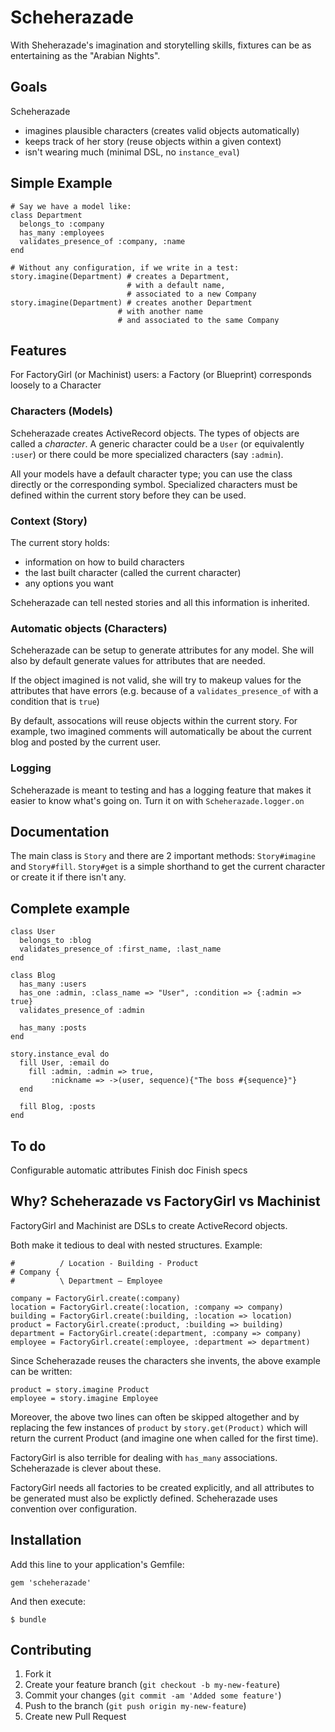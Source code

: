 # Scheherazade

With Sheherazade's imagination and storytelling skills, fixtures can be as entertaining as the "Arabian Nights".

## Goals

Scheherazade

* imagines plausible characters (creates valid objects automatically)
* keeps track of her story (reuse objects within a given context)
* isn't wearing much (minimal DSL, no `instance_eval`)

## Simple Example

    # Say we have a model like:
    class Department
      belongs_to :company
      has_many :employees
      validates_presence_of :company, :name
    end

    # Without any configuration, if we write in a test:
    story.imagine(Department) # creates a Department,
                              # with a default name,
                              # associated to a new Company
    story.imagine(Department) # creates another Department
                            # with another name
                            # and associated to the same Company

## Features

For FactoryGirl (or Machinist) users: a Factory (or Blueprint) corresponds loosely to a Character

### Characters (Models)

Scheherazade creates ActiveRecord objects. The types of objects are called a *character*. A generic character could be a `User` (or equivalently `:user`) or there could be more specialized characters (say `:admin`).

All your models have a default character type; you can use the class directly or the corresponding symbol. Specialized characters must be defined within the current story before they can be used.

### Context (Story)

The current story holds:

* information on how to build characters
* the last built character (called the current character)
* any options you want

Scheherazade can tell nested stories and all this information is inherited.

### Automatic objects (Characters)

Scheherazade can be setup to generate attributes for any model. She will also by default generate values for attributes that are needed.

If the object imagined is not valid, she will try to makeup values for the attributes that have errors (e.g. because of a `validates_presence_of` with a condition that is `true`)

By default, assocations will reuse objects within the current story. For example, two imagined comments will automatically be about the current blog and posted by the current user.

### Logging

Scheherazade is meant to testing and has a logging feature that makes it easier to know what's going on. Turn it on with `Scheherazade.logger.on`

## Documentation

The main class is `Story` and there are 2 important methods: `Story#imagine` and `Story#fill`. `Story#get` is a simple shorthand to get the current character or create it if there isn't any.

## Complete example

    class User
      belongs_to :blog
      validates_presence_of :first_name, :last_name
    end

    class Blog
      has_many :users
      has_one :admin, :class_name => "User", :condition => {:admin => true}
      validates_presence_of :admin

      has_many :posts
    end

    story.instance_eval do
      fill User, :email do
        fill :admin, :admin => true,
             :nickname => ->(user, sequence){"The boss #{sequence}"}
      end

      fill Blog, :posts
    end

## To do

Configurable automatic attributes
Finish doc
Finish specs

## Why? Scheherazade vs FactoryGirl vs Machinist

FactoryGirl and Machinist are DSLs to create ActiveRecord objects.

Both make it tedious to deal with nested structures. Example:

    #          / Location - Building - Product
    # Company {
    #          \ Department — Employee

    company = FactoryGirl.create(:company)
    location = FactoryGirl.create(:location, :company => company)
    building = FactoryGirl.create(:building, :location => location)
    product = FactoryGirl.create(:product, :building => building)
    department = FactoryGirl.create(:department, :company => company)
    employee = FactoryGirl.create(:employee, :department => department)

Since Scheherazade reuses the characters she invents, the above example can be written:

    product = story.imagine Product
    employee = story.imagine Employee

Moreover, the above two lines can often be skipped altogether and by replacing the few instances of `product` by `story.get(Product)` which will return the current Product (and imagine one when called for the first time).

FactoryGirl is also terrible for dealing with `has_many` associations. Scheherazade is clever about these.

FactoryGirl needs all factories to be created explicitly, and all attributes to be generated must also be explictly defined. Scheherazade uses convention over configuration.

## Installation

Add this line to your application's Gemfile:

    gem 'scheherazade'

And then execute:

    $ bundle

## Contributing

1. Fork it
2. Create your feature branch (`git checkout -b my-new-feature`)
3. Commit your changes (`git commit -am 'Added some feature'`)
4. Push to the branch (`git push origin my-new-feature`)
5. Create new Pull Request
